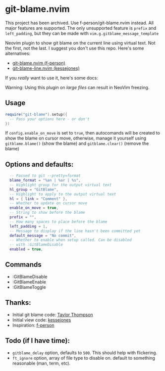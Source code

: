 # git-blame.nvim

This project has been archived. Use f-person/git-blame.nvim instead. All major features are supported. The only unsupported feature is `prefix` and `left_padding`, but they can be made with `vim.g.gitblame_message_template`

Neovim plugin to show git blame on the current line using virtual text.
Not the first, not the last. I suggest you don't use this repo. Here's some alternatives:

- [git-blame.nvim (f-person)](https://github.com/f-person/git-blame.nvim)
- [git-blame-line.nvim (kessejones)](https://github.com/kessejones/git-blame-line.nvim)

If you _really_ want to use it, here's some docs:

Warning: Using this plugin on _large files_ can result in NeoVim freezing.

## Usage

```lua
require("git-blame").setup({
  -- Pass your options here - or don't
})
```

If `config.enable_on_move` is set to `true`, then autocomands will be created to show the blame on cursor move, otherwise, manage it yourself using `gitblame.blame()` (show the blame) and `gitblame.clear()` (remove the blame)

## Options and defaults:

```lua
  -- Passed to git --pretty=format
  blame_format = "%an | %ar | %s",
  -- Highlight group for the output virtual text
  hl_group = "GitBlame",
  -- Highlight to apply to the output virtual text
  hl = { link = "Comment" },
  -- Whether to update on cursor move
  enable_on_move = true,
  -- String to show before the blame
  prefix = "",
  -- How many spaces to place before the blame
  left_padding = 1,
  -- Message to display if the line hasn't been committed yet
  default_message = "No commit",
  -- Whether to enable when setup called. Can be disabled
  -- with :GitBlameDisable
  enabled = true,
```

## Commands

- :GitBlameDisable
- :GitBlameEnable
- :GitBlameToggle

## Thanks:

- Initial git blame code: [Taylor Thompson](https://teukka.tech/vimtip-gitlens.html)
- Initial view code: [kessejones](https://github.com/kessejones/git-blame-line.nvim/blob/main/lua/git-blame-line/view.lua)
- Inspiration: [f-person](https://github.com/f-person/git-blame.nvim)

## Todo (if I have time):

- `gitblame_delay` option, defaults to `500`. This should help with flickering.
- `ft_ignore` option, array of file type to disable on. default to something reasonable (man, term, etc).
